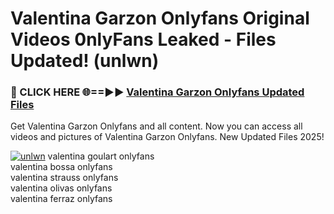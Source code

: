 # Valentina Garzon Onlyfans Original Videos 0nlyFans Leaked - Files Updated! (unlwn)

<h3>🔴 CLICK HERE 🌐==►► <a href="https://tinyurl.com/ms9xzufz" rel="nofollow">Valentina Garzon Onlyfans Updated Files</a></h3>

Get Valentina Garzon Onlyfans and all content. Now you can access all videos and pictures of Valentina Garzon Onlyfans. New Updated Files 2025!

[![unlwn](https://i.imgur.com/PQ7UWWw.gif)](https://tinyurl.com/ms9xzufz)
valentina goulart onlyfans<br>
valentina bossa onlyfans<br>
valentina strauss onlyfans<br>
valentina olivas onlyfans<br>
valentina ferraz onlyfans